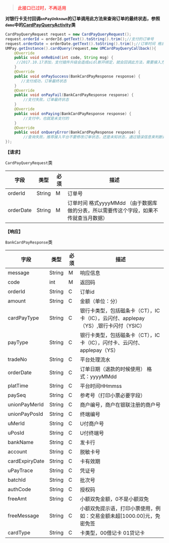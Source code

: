 > <font color='red'>此接口已过时，不再适用</font>

**对银行卡支付回调`onPayUnknown`的订单调用此方法来查询订单的最终状态，参照`demo`中的[CardPayQueryActivity](https://github.com/mr-yang/PayPluginDemo/blob/master/app/src/main/java/com/umpay/payplugindemo/CardPayQueryActivity.java)类**


```java
CardPayQueryRequest request = new CardPayQueryRequest();
request.orderId = orderId.getText().toString().trim();//支付的订单号
request.orderDate = orderDate.getText().toString().trim();//订单时间 格式yyyyMMdd （由于数据库做的分表，所以需要传这个字段，如果不传就查询当月数据）
UMPay.getInstance().cardQuery(request,new UMCardPayQueryCallback(){
	@Override
    public void onReBind(int code, String msg) {
     //2017.10.17添加，支付插件升级会造成aidl断开绑定，就会回调此方法，需要接入方按照demo重新绑定即可
    }
    @Override
    public void onPaySuccess(BankCardPayResponse response) {
       //支付成功，订单最终状态
    }
    @Override
    public void onPayFail(BankCardPayResponse response) {
        //支付失败，订单最终状态
    }
    @Override
    public void onPaying(BankCardPayResponse response) {
        //支付中，也就是未支付的
    }
    @Override
    public void onQueryError(BankCardPayResponse response) {
        //查询失败，推荐接入平台不要修改订单状态，还是未知状态，通过错误信息来判断是否需要继续发起查询    }
});

```

**【请求】**

`CardPayQueryRequest`类

| 字段  | 类型  | 必须  | 描述  |
| ------------ | ------------ | ------------ | ------------ |
| orderId  | String  | M  | 订单号  |
| orderDate  | String  | M  | 订单时间 格式yyyyMMdd （由于数据库做的分表，所以需要传这个字段，如果不传就查当月数据）  |


**【响应】**


`BankCardPayResponse`类

| 字段  | 类型  | 必须  | 描述  |
| ------------ | ------------ | ------------ | ------------ |
| message  | String  | M  | 响应信息  |
| code  | int  | M  | 返回码  |
| orderId  | String  | C  | 订单id  |
| amount  | String  | C  | 金额（单位：分）  |
| cardPayType  | String  | C  | 银行卡类型，包括磁条卡（CT），IC卡（IC），云闪付、applepay（YS）,银行卡闪付（YSIC）  |
| payType  | String  | C  | 银行卡类型，包括磁条卡（CT），IC卡（IC），闪付卡、云闪付、applepay（YS）  |
| tradeNo  | String  | C  | 平台处理流水  |
| orderDate  | String  | C  | 订单日期（退款的时候使用） 格式：yyyyMMdd  |
| platTime  | String  | C  | 平台时间HHmmss  |
| paySeq  | String  | C  | 参考号（打印小票必要字段）  |
| unionPayMerId  | String  | C  | 商户编号，商户在银联注册的商户号  |
| unionPayPosId  | String  |  C | 终端编号  |
| uMerId  | String  | C  | U付商户号  |
| uPosId  | String  | C  | U付终端号  |
| bankName  | String  | C  | 发卡行  |
| account  | String  | C  | 脱敏卡号  |
| cardExpiryDate  | String  | C  | 卡有效期  |
| uPayTrace  | String  | C  | 凭证号  |
| batchId  | String  | C  | 批次号  |
| authCode  | String  | C  | 授权码  |
| freeAmt  | String  | C  | 小额双免金额，0不是小额双免  |
| freeMessage  | String  | C  | 小额双免提示语，打印小票使用，例如：交易金额未超[1000.00]元，免密免签  |
| cardType  | String  | C  | 卡类型，00借记卡 01贷记卡  |
